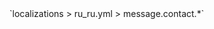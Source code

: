 <!--@include: @/parts/module/message/contact.md#title-->
<!--@include: @/parts/words.md#path--> `localizations > ru_ru.yml > message.contact.*`

<!--@include: @/parts/module/message/contact.md#explanation-->

<!--@include: @/parts/module/message/contact.md#parameters-->